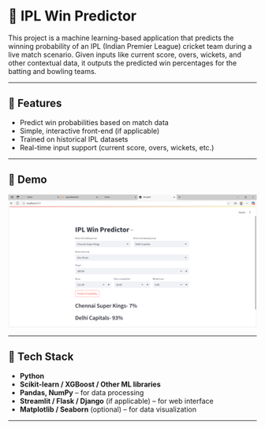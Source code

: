 

# 🏏 IPL Win Predictor

This project is a machine learning-based application that predicts the winning probability of an IPL (Indian Premier League) cricket team during a live match scenario. Given inputs like current score, overs, wickets, and other contextual data, it outputs the predicted win percentages for the batting and bowling teams.

---

## 📌 Features

- Predict win probabilities based on match data
- Simple, interactive front-end (if applicable)
- Trained on historical IPL datasets
- Real-time input support (current score, overs, wickets, etc.)

---

## 🚀 Demo

![Screenshot](images/project.PNG)


---

## 🧠 Tech Stack

- **Python**
- **Scikit-learn / XGBoost / Other ML libraries**
- **Pandas, NumPy** – for data processing
- **Streamlit / Flask / Django** (if applicable) – for web interface
- **Matplotlib / Seaborn** (optional) – for data visualization

---


